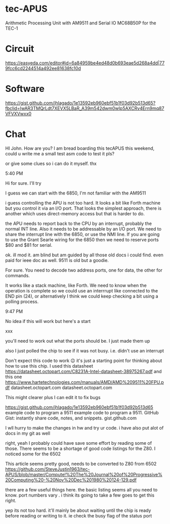 # tec-APUS

Arithmetic Processing Unit with AM9511 and Serial IO MC68B50P for the TEC-1

# Circuit
https://easyeda.com/editor#id=6a84959be4ed48d0b693eae5d268a4dd|779fcc6cd2244514a492ee81638fc10d

# Software
https://gist.github.com/jhlagado/1e13592eb960ebf51b1f03d92b513d65?fbclid=IwAR3TMQrLdt7XEVX5LBaR_A39m542dwm0wIp5AXCRv4Ern9mq87VFVXVwxx0

# Chat

HI John. How are you? I am bread boarding this tecAPUS this weekend, could u write me a small test asm code to test it pls?


or give some clues so i can do it myself. thx


5:40 PM

Hi for sure. I'll try


I guess we can start with the 6850, I'm not familiar with the AM9511



i guess controlling the APU is not too hard. It looks a bit like Forth machine but you control it via an I/O port. That looks the simplest approach, there is another which uses direct-memory access but that is harder to do.





the APU needs to report back to the CPU by an interrupt, probably the normal INT line. Also it needs to be addressable by an I/O port. We need to share the interrupt line with the 6850, or use the NMI line. If you are going to use the Grant Searle wiring for the 6850 then we need to reserve ports $80 and $81 for serial.


ok. ill mod it. am blind but am guided by all those old docs i could find. even paid for ieee doc as well. 9511 is old but a goodie.



For sure. You need to decode two address ports, one for data, the other for commands.


It works like a stack machine, like Forth. We need to know when the operation is complete so we could use an interrrupt like connected to the END pin (24), or alternatively I think we could keep checking a bit using a polling process.


9:47 PM

No idea if this will work but here's a start

xxx



you'll need to work out what the ports should be. I just made them up


also I just polled the chip to see if it was not busy. i.e. didn't use an interrupt


Don't expect this code to work 😉 it's just a starting point for thinking about how to use this chip. I used this datasheet https://datasheet.octopart.com/C8231A-Intel-datasheet-38975267.pdf and this one https://www.hartetechnologies.com/manuals/AMD/AMD%209511%20FPU.pdf
datasheet.octopart.com
datasheet.octopart.com


This might clearer plus I can edit it to fix bugs

https://gist.github.com/jhlagado/1e13592eb960ebf51b1f03d92b513d65
example code to program a 9511
example code to program a 9511. GitHub Gist: instantly share code, notes, and snippets.
gist.github.com


I wll hurry to make the changes in hw and try ur code. i have also put alot of docs in my git as well


right, yeah I probably could have save some effort by reading some of those. There seems to be a shortage of good code listings for the Z80. I noticed some for the 6502


This article seems pretty good, needs to be converted to Z80 from 6502 https://github.com/SteveJustin1963/tec-APUS/blob/master/Compute!%20The%20Journal%20of%20Progressive%20Computing%20-%20Nov%20Dec%201980%20124-129.pdf

there are a few useful things here. the basic listing seems all you need to know. port numbers vary . i think its going to take a few goes to get this right.

yep its not too hard. it'll mainly be about waiting until the chip is ready before reading or writing to it. ie check the busy flag of the status port


